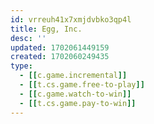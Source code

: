 ```yaml
---
id: vrreuh41x7xmjdvbko3qp4l
title: Egg, Inc.
desc: ''
updated: 1702061449159
created: 1702060249435
type: 
  - [[c.game.incremental]]
  - [[t.cs.game.free-to-play]]
  - [[c.game.watch-to-win]]
  - [[t.cs.game.pay-to-win]]
---
```


